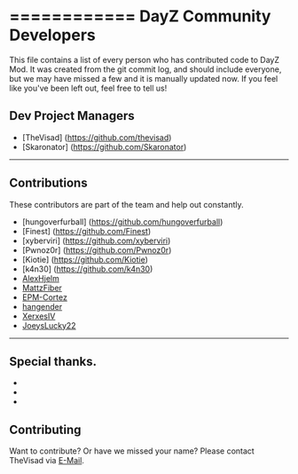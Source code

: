 ============
DayZ Community Developers
============

This file contains a list of every person who has contributed code to DayZ Mod. It was created from the git commit log, and should include everyone, but we may have missed a few and it is manually updated now. If you feel like you've been left out, feel free to tell us!


Dev Project Managers
---------------

 * [TheVisad] (https://github.com/thevisad)
 * [Skaronator] (https://github.com/Skaronator)

 
-------------------------
Contributions
-------------------------

These contributors are part of the team and help out constantly.

 * [hungoverfurball] (https://github.com/hungoverfurball)
 * [Finest] (https://github.com/Finest)
 * [xyberviri] (https://github.com/xyberviri)
 * [Pwnoz0r] (https://github.com/Pwnoz0r)
 * [Kiotie] (https://github.com/Kiotie)
 * [k4n30] (https://github.com/k4n30)
 * [AlexHjelm](https://github.com/AlexHjelm)
 * [MattzFiber](https://github.com/MattzFiber)   
 * [EPM-Cortez](https://github.com/EPM-Cortez)   
 * [hangender](https://github.com/hangender)
 * [XerxesIV](https://github.com/XerxesIV)
 * [JoeysLucky22](https://github.com/JoeysLucky22)

------------------------
Special thanks.
------------------------
 * 
 * 
 * 

Contributing
------------
Want to contribute? Or have we missed your name?
Please contact TheVisad via [E-Mail](mailto:thevisad@gmail.com).
